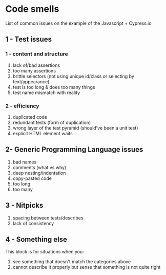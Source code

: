 # Code smells
List of common issues on the example of the Javascript + Cypress.io

## 1 - Test issues
### 1 - content and structure 
1. lack of/bad assertions
2. too many assertions
1. brittle selectors (not using unique id/class or selecting by text/appearance)
1. test is too long & does too many things
1. test name mismatch with reality

### 2 - efficiency
1. duplicated code
1. redundant tests (form of duplication)
1. wrong layer of the test pyramid (should've been a unit test)
1. explicit HTML element waits

## 2- Generic Programming Language issues
1. bad names
1. comments (what vs why)
1. deep nesting/indentation
1. copy-pasted code
1. too long
1. too many

## 3 - Nitpicks
1. spacing between tests/describes
1. lack of consistency

## 4 - Something else
This block is for situations when you:
1. see something that doesn't match the categories above 
2. cannot describe it properly but sense that something is not quite right